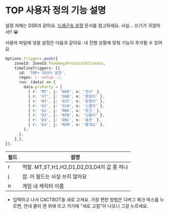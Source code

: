 # TOP 사용자 정의 기능 설명

설정 자체는 DSR과 같아요. [드래곤송 설정](extra/U-DSR.md) 문서를 참고하세요. 사실... 쓰기가 귀찮아서!! 😭

사용자 파일에 넣을 설정은 다음과 같아요. 내 진행 상황에 맞춰 기능이 추가될 수 있어요

```typescript
Options.Triggers.push({
    zoneId: ZoneId.TheOmegaProtocolUltimate,
    timelineTriggers: [{
      id: 'TOP+ 데이터 설정',
      regex: /--setup--/,
      run: (data) => {
        data.prsParty = [
          { r: 'MT', j: 'WAR', n: '전사' },
          { r: 'ST', j: 'GNB', n: '총칼이' },
          { r: 'H1', j: 'AST', n: '점쟁이' },
          { r: 'H2', j: 'SCH', n: '스콜라' },
          { r: 'D1', j: 'MNK', n: '몽크' },
          { r: 'D2', j: 'NIN', n: '닌돌이' },
          { r: 'D3', j: 'DNC', n: '춤꾼' },
          { r: 'D4', j: 'RDM', n: '빨개요' },
        ];
      },
    },],
});
```

|필드|설명|
|------|---------|
|r|역할. MT,ST,H1,H2,D1,D2,D3,D4의 값 중 하나|
|j|잡. 이 필드는 사실 쓰지 않아요|
|n|게임 내 캐릭터 이름|

* 입력하고 나서 CACTBOT을 새로 고쳐요. 가장 편한 방법은 디버그 체크 박스를 누르면, 안내 줄이 맨 위에 뜨고 거기에 "새로 고침"이 나오니 그걸 누르세요.
